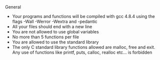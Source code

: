 General

- Your programs and functions will be compiled with gcc 4.8.4 using the flags -Wall -Werror -Wextra and -pedantic
- All your files should end with a new line
- You are not allowed to use global variables
- No more than 5 functions per file
- You are allowed to use the standard library
- The only C standard library functions allowed are malloc, free and exit. Any use of functions like printf, puts, calloc, realloc etc… is forbidden
